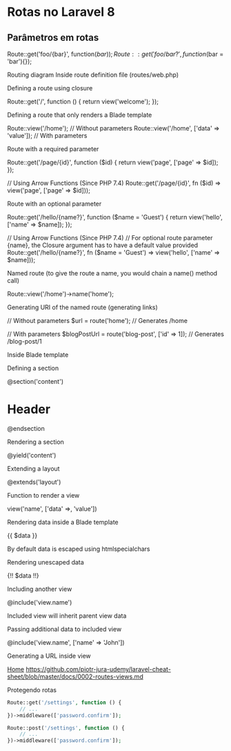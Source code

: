# Rotas no Laravel 8

## Parâmetros em rotas

Route::get('foo/{bar}', function($bar){});
Route::get('foo/{bar?}', function($bar = 'bar'){});

Routing diagram
Inside route definition file (routes/web.php)

Defining a route using closure

Route::get('/', function () {
    return view('welcome');
});

Defining a route that only renders a Blade template

Route::view('/home'); // Without parameters
Route::view('/home', ['data' => 'value']); // With parameters

Route with a required parameter

Route::get('/page/{id}', function ($id) {
    return view('page', ['page' => $id]);
});

// Using Arrow Functions (Since PHP 7.4)
Route::get('/page/{id}', fn ($id) => view('page', ['page' => $id]));

Route with an optional parameter

Route::get('/hello/{name?}', function ($name = 'Guest') {
    return view('hello', ['name' => $name]);
});

// Using Arrow Functions (Since PHP 7.4)
// For optional route parameter {name}, the Closure argument has to have a default value provided
Route::get('/hello/{name?}', fn ($name = 'Guest') => view('hello', ['name' => $name]));

Named route (to give the route a name, you would chain a name() method call)

Route::view('/home')->name('home');

Generating URI of the named route (generating links)

// Without parameters
$url = route('home'); // Generates /home

// With parameters
$blogPostUrl = route('blog-post', ['id' => 1]); // Generates /blog-post/1

Inside Blade template

Defining a section

@section('content')
	<h1>Header</h1>
@endsection

Rendering a section

@yield('content')

Extending a layout

@extends('layout')

Function to render a view

view('name', ['data' =>‚ 'value'])

Rendering data inside a Blade template

{{ $data }}

By default data is escaped using htmlspecialchars

Rendering unescaped data

{!! $data !!}

Including another view

@include('view.name')

Included view will inherit parent view data

Passing additional data to included view

@include('view.name', ['name' => 'John'])

Generating a URL inside view

<a href="{{ route('home') }}">Home</a>
https://github.com/piotr-jura-udemy/laravel-cheat-sheet/blob/master/docs/0002-routes-views.md


Protegendo rotas


```php
Route::get('/settings', function () {
    // ...
})->middleware(['password.confirm']);

Route::post('/settings', function () {
    // ...
})->middleware(['password.confirm']);
```

